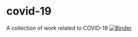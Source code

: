 # covid-19
A collection of work related to COVID-19
[![Binder](https://mybinder.org/badge_logo.svg)](https://mybinder.org/v2/gh/rsignell-usgs/covid-19/binder?urlpath=git-pull?repo=https://github.com/rsignell-usgs/covid-19)
